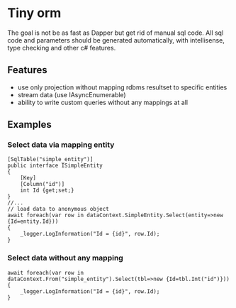 # Tiny orm
The goal is not be as fast as Dapper but get rid of manual sql code.
All sql code and parameters should be generated automatically, with intellisense, type checking and other c# features.
## Features
* use only projection without mapping rdbms resultset to specific entities
* stream data (use IAsyncEnumerable)
* ability to write custom queries without any mappings at all 
## Examples
### Select data via mapping entity
    [SqlTable("simple_entity")]
    public interface ISimpleEntity
    {
        [Key]
        [Column("id")]
        int Id {get;set;}
    }
    //...
    // load data to anonymous object
    await foreach(var row in dataContext.SimpleEntity.Select(entity=>new {Id=entity.Id}))
    {
        _logger.LogInformation("Id = {id}", row.Id);
    }
### Select data without any mapping
    await foreach(var row in dataContext.From("simple_entity").Select(tbl=>new {Id=tbl.Int("id")}))
    {
        _logger.LogInformation("Id = {id}", row.Id);
    }